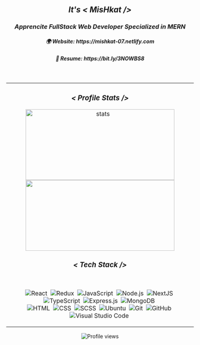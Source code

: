 <h2 align="center"><i><b>It's <  MisHkat  /></b></i></h2>

<div align="center">
          
 <div align="center">
<h3><i>Apprencite FullStack Web Developer Specialized in MERN</i></h3>
<h5>🌍 Website: https://mishkat-07.netlify.com </h5>
<h5>📑 Resume: https://bit.ly/3NOWBS8</h5>
</div>
   <br/>
                
<div align="center">
            
<table>
  <tr >
    <td>
<div align="center">
  <h3 align="center"><i><  Profile Stats  /></i></h3>

<img height="190" width="400" src="https://mishkat07-readme.vercel.app/api?username=MisHkat07&include_all_commits=true&hide_border=true&show_icons=true&include_all_commits=true&theme=transparent" alt="stats" />
            
<img height="190" width="400" src="https://mishkat07-readme.vercel.app/api/top-langs/?username=MisHkat07&hide_border=true&layout=compact&show_icons=true&theme=transparent&langs_count=20"/>

</div>

<h3 align="center"><i><  Tech Stack  /></i></h3>
   <br/>
<div align="center" width="825">
                 
![React](https://img.shields.io/badge/-React-05122A?style=flat&logo=react)&nbsp;
![Redux](https://img.shields.io/badge/-Redux-05122A?style=flat&logo=redux)&nbsp;
![JavaScript](https://img.shields.io/badge/-JavaScript-05122A?style=flat&logo=javascript)&nbsp;
![Node.js](https://img.shields.io/badge/-Node.js-05122A?style=flat&logo=node.js)&nbsp;
![NextJS](https://img.shields.io/badge/-NextJS-05122A?style=flat&logo=next.js)&nbsp;
![TypeScript](https://img.shields.io/badge/-TypeScript-05122A?style=flat&logo=typescript)&nbsp;
![Express.js](https://img.shields.io/badge/-Express.js-05122A?style=flat&logo=express.js)&nbsp;
![MongoDB](https://img.shields.io/badge/-MongoDB-05122A?style=flat&logo=mongodb)&nbsp;<br/>
![HTML](https://img.shields.io/badge/-HTML-05122A?style=flat&logo=HTML5)&nbsp;
![CSS](https://img.shields.io/badge/-CSS-05122A?style=flat&logo=CSS3&logoColor=1572B6)&nbsp;
![SCSS](https://img.shields.io/badge/-SCSS-05122A?style=flat&logo=SASS&logoColor=1572B6)&nbsp;
![Ubuntu](https://img.shields.io/badge/-Ubuntu-05122A?style=flat&logo=ubuntu&logoColor=1572B6)&nbsp;
![Git](https://img.shields.io/badge/-Git-05122A?style=flat&logo=git)&nbsp;
![GitHub](https://img.shields.io/badge/-GitHub-05122A?style=flat&logo=github)&nbsp;
![Visual Studio Code](https://img.shields.io/badge/-Visual%20Studio%20Code-05122A?style=flat&logo=visual-studio-code&logoColor=007ACC)&nbsp;
               
</div>
     </td>
  </tr>
</table>
          
![Profile views](https://gpvc.arturio.dev/MisHkat07)
</div>
